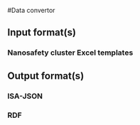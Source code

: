 #Data convertor


## Input format(s)

### Nanosafety cluster Excel templates

## Output format(s)

### ISA-JSON


### RDF

